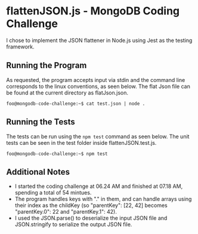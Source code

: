 # flattenJSON.js - MongoDB Coding Challenge

I chose to implement the JSON flattener in Node.js using Jest as the testing framework. 

## Running the Program

As requested, the program accepts input via stdin and the command line corresponds to the linux conventions, as seen below. The flat Json file can be found at the current directory as flatJson.json.

```console
foo@mongodb-code-challenge:~$ cat test.json | node .
```

## Running the Tests
The tests can be run using the  `npm test`  command as seen below. The unit tests can be seen in the test folder inside flattenJSON.test.js.

```console
foo@mongodb-code-challenge:~$ npm test
```

## Additional Notes 
* I started the coding challenge at 06.24 AM and finished at 07.18 AM, spending a total of 54 mintues.  
* The program handles keys with "." in them, and can handle arrays using their index as the childKey (so "parentKey": [22, 42] becomes "parentKey.0": 22 and "parentKey.1": 42).
* I used the JSON.parse() to deserialize the input JSON file and JSON.stringify to serialize the output JSON file.  
